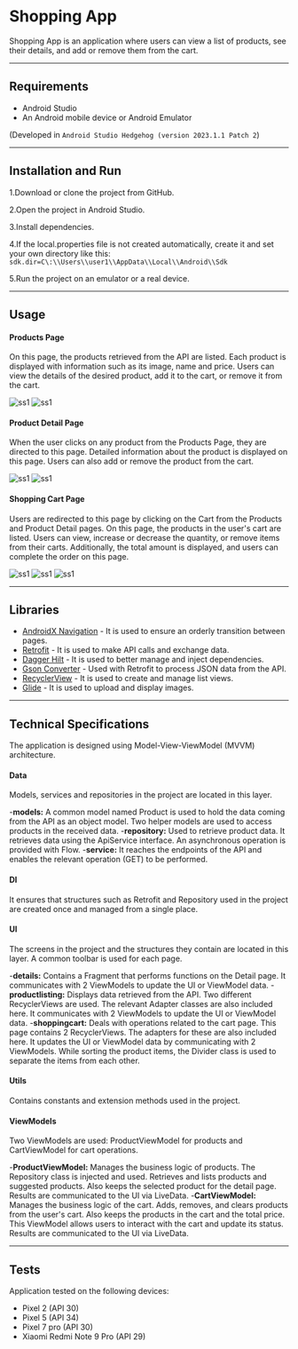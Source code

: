 # Shopping App
Shopping App is an application where users can view a list of products, see their details, and add or remove them from the cart.

---
## Requirements
- Android Studio
- An Android mobile device or Android Emulator

(Developed in `Android Studio Hedgehog (version 2023.1.1 Patch 2`)

---
## Installation and Run
1.Download or clone the project from GitHub.

2.Open the project in Android Studio.

3.Install dependencies.

4.If the local.properties file is not created automatically, create it and set your own directory like this: 
`sdk.dir=C\:\\Users\\user1\\AppData\\Local\\Android\\Sdk`

5.Run the project on an emulator or a real device.

---
## Usage
#### Products Page
On this page, the products retrieved from the API are listed. Each product is displayed with information such as its image, name and price. Users can view the details of the desired product, add it to the cart, or remove it from the cart.

![ss1](https://github.com/mozandastan/getir-android-bootcamp-final-project/assets/151640771/7a33f17a-6a41-4e64-a868-d5c85fec8981) ![ss1](https://github.com/mozandastan/getir-android-bootcamp-final-project/assets/151640771/52156e75-a816-41f9-a6c5-f47d5322aad8)

#### Product Detail Page
When the user clicks on any product from the Products Page, they are directed to this page.
Detailed information about the product is displayed on this page. Users can also add or remove the product from the cart.

![ss1](https://github.com/mozandastan/getir-android-bootcamp-final-project/assets/151640771/cb76c5ff-4312-4d72-a31a-b2c02d7d56f2) ![ss1](https://github.com/mozandastan/getir-android-bootcamp-final-project/assets/151640771/6106dc5d-a695-4fd7-a1c2-e447d8c7a478)

#### Shopping Cart Page
Users are redirected to this page by clicking on the Cart from the Products and Product Detail pages.
On this page, the products in the user's cart are listed. Users can view, increase or decrease the quantity, or remove items from their carts. Additionally, the total amount is displayed, and users can complete the order on this page.

![ss1](https://github.com/mozandastan/getir-android-bootcamp-final-project/assets/151640771/96f08b4a-fdd4-4126-acb3-59984f8d3c08) ![ss1](https://github.com/mozandastan/getir-android-bootcamp-final-project/assets/151640771/e4ab66cb-7a9a-4bc5-b672-76db0807a8b0) ![ss1](https://github.com/mozandastan/getir-android-bootcamp-final-project/assets/151640771/3a054ffc-0f9f-4a97-b4c4-e3b4e3d1e131)

---
## Libraries
- [AndroidX Navigation](https://developer.android.com/jetpack/androidx/releases/navigation) - It is used to ensure an orderly transition between pages.
- [Retrofit](https://square.github.io/retrofit/) - It is used to make API calls and exchange data.
- [Dagger Hilt](https://dagger.dev/hilt/) - It is used to better manage and inject dependencies.
- [Gson Converter](https://github.com/square/retrofit/tree/master/retrofit-converters/gson) - Used with Retrofit to process JSON data from the API.
- [RecyclerView](https://developer.android.com/jetpack/androidx/releases/recyclerview) - It is used to create and manage list views.
- [Glide](https://github.com/bumptech/glide) - It is used to upload and display images.

---
## Technical Specifications
The application is designed using Model-View-ViewModel (MVVM) architecture.
#### Data
Models, services and repositories in the project are located in this layer.

-**models:** A common model named Product is used to hold the data coming from the API as an object model. Two helper models are used to access products in the received data.
-**repository:** Used to retrieve product data. It retrieves data using the ApiService interface. An asynchronous operation is provided with Flow.
-**service:** It reaches the endpoints of the API and enables the relevant operation (GET) to be performed.
#### DI
It ensures that structures such as Retrofit and Repository used in the project are created once and managed from a single place.
#### UI
The screens in the project and the structures they contain are located in this layer. A common toolbar is used for each page.

-**details:** Contains a Fragment that performs functions on the Detail page. It communicates with 2 ViewModels to update the UI or ViewModel data.
-**productlisting:** Displays data retrieved from the API. Two different RecyclerViews are used. The relevant Adapter classes are also included here. It communicates with 2 ViewModels to update the UI or ViewModel data.
-**shoppingcart:** Deals with operations related to the cart page. This page contains 2 RecyclerViews. The adapters for these are also included here. It updates the UI or ViewModel data by communicating with 2 ViewModels. While sorting the product items, the Divider class is used to separate the items from each other.
#### Utils
Contains constants and extension methods used in the project.
#### ViewModels
Two ViewModels are used: ProductViewModel for products and CartViewModel for cart operations.

-**ProductViewModel:** Manages the business logic of products. The Repository class is injected and used. Retrieves and lists products and suggested products. Also keeps the selected product for the detail page. Results are communicated to the UI via LiveData.
-**CartViewModel:** Manages the business logic of the cart. Adds, removes, and clears products from the user's cart. Also keeps the products in the cart and the total price. This ViewModel allows users to interact with the cart and update its status. Results are communicated to the UI via LiveData.

---
## Tests
Application tested on the following devices:
- Pixel 2 (API 30)
- Pixel 5 (API 34)
- Pixel 7 pro (API 30)
- Xiaomi Redmi Note 9 Pro (API 29)

